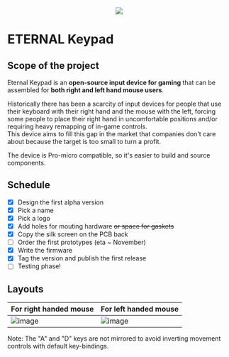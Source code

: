
<div align="center">
  <img src="https://user-images.githubusercontent.com/27895007/137556449-4c22bc49-4566-451d-b1f5-bf977f3b0f48.png"/>
</div>

# ETERNAL Keypad
## Scope of the project
Eternal Keypad is an **open-source input device for gaming** that can be assembled for **both right and left hand mouse users**.  

Historically there has been a scarcity of input devices for people that use their keyboard with their right hand and the mouse with the left, forcing some people to place their right hand in uncomfortable positions and/or requiring heavy remapping of in-game controls.  
This device aims to fill this gap in the market that companies don't care about because the target is too small to turn a profit.

The device is Pro-micro compatible, so it's easier to build and source components.

## Schedule
- [x] Design the first alpha version
- [x] Pick a name
- [x] Pick a logo 
- [x] Add holes for mouting hardware ~~or space for gaskets~~
- [x] Copy the silk screen on the PCB back
- [ ] Order the first prototypes (eta ~ November)
- [x] Write the firmware
- [x] Tag the version and publish the first release
- [ ] Testing phase!

## Layouts
|For right handed mouse|For left handed mouse|
|---|---|
| ![image](https://user-images.githubusercontent.com/27895007/137307434-617b07b3-ab02-4e94-9305-6164325e341b.png) | ![image](https://user-images.githubusercontent.com/27895007/137307726-7d56e23b-0267-4741-9922-938ffb8a3098.png) |

Note: The "A" and "D" keys are not mirrored to avoid inverting movement controls with default key-bindings.
